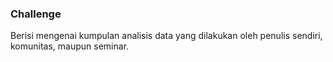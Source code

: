 ### Challenge
Berisi mengenai kumpulan analisis data yang dilakukan oleh penulis sendiri, komunitas, maupun seminar. 